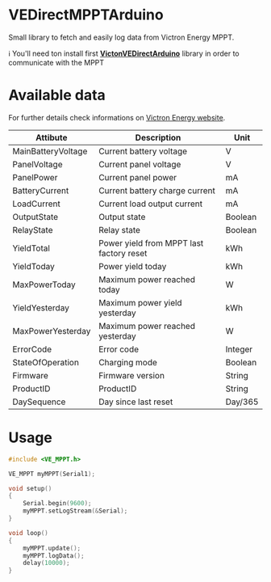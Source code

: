 # VEDirectMPPTArduino
Small library to fetch and easily log data from Victron Energy MPPT.

ℹ️ You'll need ton install first **[VictonVEDirectArduino](https://github.com/T88T/VictronVEDirectArduino)** library in order to communicate with the MPPT

# Available data

For further details check informations on [Victron Energy website](https://www.victronenergy.fr/download-document/4459/bluesolar-hex-protocol-mppt.pdf).

| Attibute | Description | Unit |
|--|--|--|
| MainBatteryVoltage | Current battery voltage | V |
| PanelVoltage | Current panel voltage | V |
| PanelPower | Current panel power | mA |
| BatteryCurrent | Current battery charge current | mA |
| LoadCurrent | Current load output current | mA |
| OutputState | Output state | Boolean |
| RelayState | Relay state | Boolean |
| YieldTotal | Power yield from MPPT last factory reset | kWh |
| YieldToday | Power yield today | kWh |
| MaxPowerToday | Maximum power reached today | W |
| YieldYesterday | Maximum power yield yesterday | kWh |
| MaxPowerYesterday | Maximum power reached yesterday | W |
| ErrorCode | Error code | Integer |
| StateOfOperation | Charging mode | Boolean |
| Firmware | Firmware version | String |
| ProductID | ProductID | String |
| DaySequence | Day since last reset | Day/365 |


# Usage
```C
#include <VE_MPPT.h>

VE_MPPT myMPPT(Serial1);

void setup()
{
    Serial.begin(9600);
    myMPPT.setLogStream(&Serial);
}

void loop()
{
    myMPPT.update();
    myMPPT.logData();
    delay(10000);
}
```

